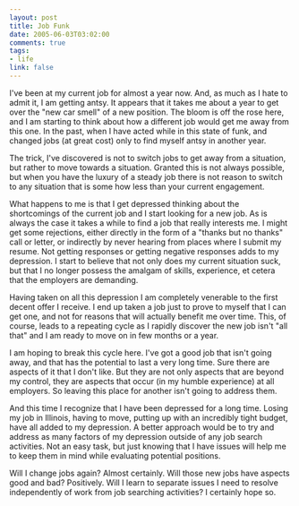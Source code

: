 ```yaml
--- 
layout: post
title: Job Funk
date: 2005-06-03T03:02:00
comments: true
tags:
- life
link: false
---
```

I've been at my current job for almost a year now. And, as much as I hate to admit it, I am getting antsy. It appears that it takes me about a year to get over the "new car smell" of a new position. The bloom is off the rose here, and I am starting to think about how a different job would get me away from this one. In the past, when I have acted while in this state of funk, and changed jobs (at great cost) only to find myself antsy in another year.

The trick, I've discovered is not to switch jobs to get away from a situation, but rather to move towards a situation. Granted this is not always possible, but when you have the luxury of a steady job there is not reason to switch to any situation that is some how less than your current engagement.

What happens to me is that I get depressed thinking about the shortcomings of the current job and I start looking for a new job. As is always the case it takes a while to find a job that really interests me. I might get some rejections, either directly in the form of a "thanks but no thanks" call or letter, or indirectly by never hearing from places where I submit my resume. Not getting responses or getting negative responses adds to my depression. I start to believe that not only does my current situation suck, but that I no longer possess the amalgam of skills, experience, et cetera that the employers are demanding.

Having taken on all this depression I am completely venerable to the first decent offer I receive. I end up taken a job just to prove to myself that I can get one, and not for reasons that will actually benefit me over time. This, of course, leads to a repeating cycle as I rapidly discover the new job isn't "all that" and I am ready to move on in few months or a year.

I am hoping to break this cycle here. I've got a good job that isn't going away, and that has the potential to last a very long time. Sure there are aspects of it that I don't like. But they are not only aspects that are beyond my control, they are aspects that occur (in my humble experience) at all employers. So leaving this place for another isn't going to address them.

And this time I recognize that I have been depressed for a long time. Losing my job in Illinois, having to move, putting up with an incredibly tight budget, have all added to my depression. A better approach would be to try and address as many factors of my depression outside of any job search activities. Not an easy task, but just knowing that I have issues will help me to keep them in mind while evaluating potential positions.

Will I change jobs again? Almost certainly. Will those new jobs have aspects good and bad? Positively. Will I learn to separate issues I need to resolve independently of work from job searching activities? I certainly hope so.
